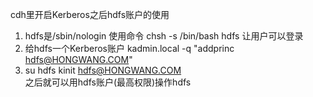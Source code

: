 cdh里开启Kerberos之后hdfs账户的使用

1. hdfs是/sbin/nologin
   使用命令 chsh -s /bin/bash hdfs 让用户可以登录
2. 给hdfs一个Kerberos账户
   kadmin.local -q "addprinc hdfs@HONGWANG.COM"
3. su hdfs
   kinit hdfs@HONGWANG.COM   
   之后就可以用hdfs账户(最高权限)操作hdfs   